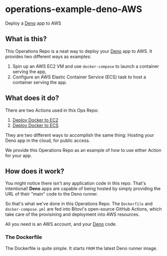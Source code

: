 # operations-example-deno-AWS
Deploy a [Deno][1] app to AWS

## What is this?

This Operations Repo is a neat way to deploy your [Deno][1] app to AWS. It provides two different ways as examples:

1. Spin up an AWS EC2 VM and use `docker-compose` to launch a container serving the app,
2. Configure an AWS Elastic Container Service (ECS) task to host a container serving the app.

## What does it do?

There are two Actions used in this Ops Repo:

1. [Deploy Docker to EC2][2]
2. [Deploy Docker to ECS][3]

They are two different ways to accomplish the same thing: Hosting your Deno app in the cloud, for public access.

We provide this Operations Repo as an example of how to use either Action for your app.



## How does it work?

You might notice there isn't any application code in this repo. That's intentional! **Deno** apps are capable of being hosted by simply providing the URL of their "main" code to the Deno runner.

So that's what we've done in this Operations Repo. The `Dockerfile` and `docker-compose.yml` are fed into Bitovi's open-source GitHub Actions, which take care of the provisining and deployment into AWS resources.

All you need is an AWS account, and your [Deno][1] code.

### The Dockerfile

The Dockerfile is quite simple. It starts `FROM` the latest Deno runner image.






[1]: https://deno.com/
[2]: https://github.com/bitovi/github-actions-deploy-docker-to-ec2
[3]: https://github.com/bitovi/github-actions-deploy-ecs